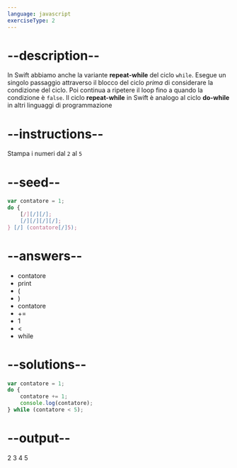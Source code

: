 ```yaml
---
language: javascript
exerciseType: 2
---
```


# --description--

In Swift abbiamo anche la variante **repeat-while** del ciclo `while`.
Esegue un singolo passaggio attraverso il blocco del ciclo _prima_ di considerare la condizione del ciclo.
Poi continua a ripetere il loop fino a quando la condizione è `false`.
Il ciclo __repeat-while__ in Swift è analogo al ciclo __do-while__ in altri linguaggi di programmazione

# --instructions--

Stampa i numeri dal `2` al `5`

# --seed--

```javascript
var contatore = 1;
do {
    [/][/][/];
    [/][/][/][/];
} [/] (contatore[/]5);
```

# --answers--

- contatore
- print
- (
- )
- contatore
-  += 
- 1
-  < 
- while

# --solutions--

```javascript
var contatore = 1;
do {
    contatore += 1;
    console.log(contatore);
} while (contatore < 5);
```

# --output--

2
3
4
5
